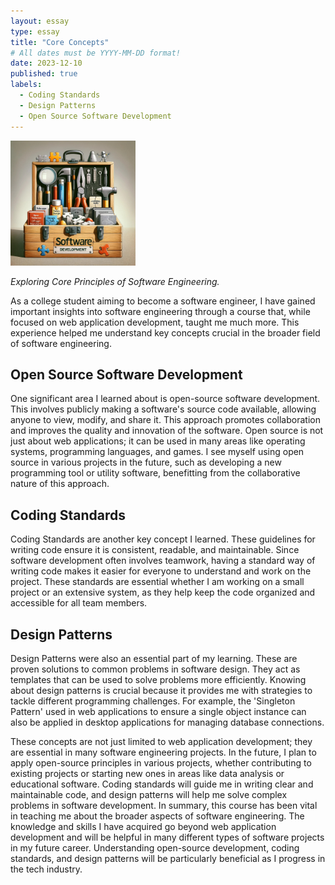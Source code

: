 ```yaml
---
layout: essay
type: essay
title: "Core Concepts"
# All dates must be YYYY-MM-DD format!
date: 2023-12-10
published: true
labels:
  - Coding Standards
  - Design Patterns
  - Open Source Software Development
---
```


<img width="200px" class="rounded float-start pe-4" src="../img/CoreConcepts.jpg">

*Exploring Core Principles of Software Engineering.*

As a college student aiming to become a software engineer, I have gained important insights into software engineering through a course that, while focused on web application development, taught me much more. This experience helped me understand key concepts crucial in the broader field of software engineering.

## Open Source Software Development

One significant area I learned about is open-source software development. This involves publicly making a software's source code available, allowing anyone to view, modify, and share it. This approach promotes collaboration and improves the quality and innovation of the software. Open source is not just about web applications; it can be used in many areas like operating systems, programming languages, and games. I see myself using open source in various projects in the future, such as developing a new programming tool or utility software, benefitting from the collaborative nature of this approach.

## Coding Standards

Coding Standards are another key concept I learned. These guidelines for writing code ensure it is consistent, readable, and maintainable. Since software development often involves teamwork, having a standard way of writing code makes it easier for everyone to understand and work on the project. These standards are essential whether I am working on a small project or an extensive system, as they help keep the code organized and accessible for all team members.

## Design Patterns

Design Patterns were also an essential part of my learning. These are proven solutions to common problems in software design. They act as templates that can be used to solve problems more efficiently. Knowing about design patterns is crucial because it provides me with strategies to tackle different programming challenges. For example, the 'Singleton Pattern' used in web applications to ensure a single object instance can also be applied in desktop applications for managing database connections.

These concepts are not just limited to web application development; they are essential in many software engineering projects. In the future, I plan to apply open-source principles in various projects, whether contributing to existing projects or starting new ones in areas like data analysis or educational software. Coding standards will guide me in writing clear and maintainable code, and design patterns will help me solve complex problems in software development.
In summary, this course has been vital in teaching me about the broader aspects of software engineering. The knowledge and skills I have acquired go beyond web application development and will be helpful in many different types of software projects in my future career. Understanding open-source development, coding standards, and design patterns will be particularly beneficial as I progress in the tech industry.
